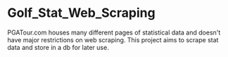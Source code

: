 # Golf_Stat_Web_Scraping

PGATour.com houses many different pages of statistical data and doesn't have major restrictions on web scraping.  This project aims to scrape stat data and store in a db for later use.
